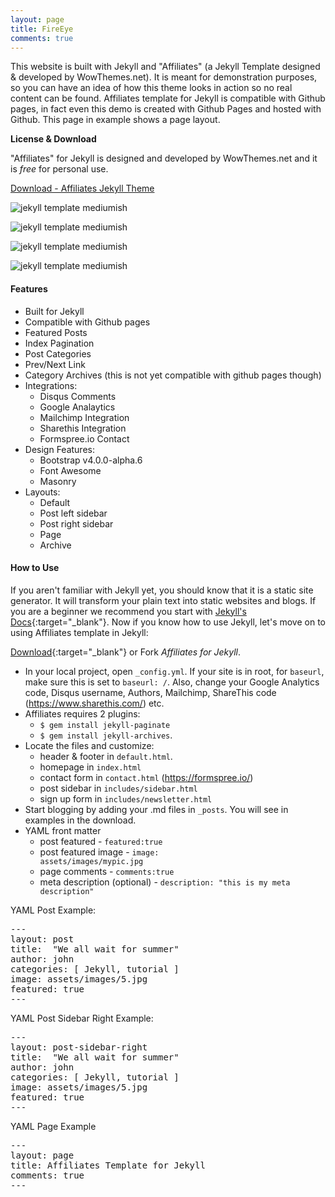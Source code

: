 ```yaml
---
layout: page
title: FireEye
comments: true
---
```


This website is built with Jekyll and "Affiliates" (a Jekyll Template designed & developed by WowThemes.net). It is meant for demonstration purposes, so you can have an idea of how this theme looks in action so no real content can be found. Affiliates template for Jekyll is compatible with Github pages, in fact even this demo is created with Github Pages and hosted with Github. This page in example shows a page layout.

**License & Download**

"Affiliates" for Jekyll is designed and developed by WowThemes.net and it is *free* for personal use.

<a href="https://gum.co/affiliates-jekyll-template" target="_blank">Download - Affiliates Jekyll Theme</a>

![jekyll template mediumish]({{site.baseurl}}/assets/images/theme1.jpg)

![jekyll template mediumish]({{site.baseurl}}/assets/images/theme2.jpg)

![jekyll template mediumish]({{site.baseurl}}/assets/images/theme3.jpg)

![jekyll template mediumish]({{site.baseurl}}/assets/images/theme4.jpg)

#### Features

- Built for Jekyll
- Compatible with Github pages
- Featured Posts
- Index Pagination
- Post Categories
- Prev/Next Link
- Category Archives (this is not yet compatible with github pages though)
- Integrations:
    - Disqus Comments
    - Google Analaytics
    - Mailchimp Integration
    - Sharethis Integration
    - Formspree.io Contact
- Design Features:
    - Bootstrap v4.0.0-alpha.6
    - Font Awesome
    - Masonry
- Layouts:
    - Default
    - Post left sidebar
    - Post right sidebar
    - Page
    - Archive
    
#### How to Use

If you aren't familiar with Jekyll yet, you should know that it is a static site generator. It will transform your plain text into static websites and blogs. If you are a beginner we recommend you start with [Jekyll's Docs](https://jekyllrb.com/docs/installation/){:target="_blank"}. Now if you know how to use Jekyll, let's move on to using Affiliates template in Jekyll:

[Download](https://gum.co/affiliates-jekyll-template){:target="_blank"} or Fork *Affiliates for Jekyll*. 
- In your local project, open <code>_config.yml</code>. If your site is in root, for <code>baseurl</code>, make sure this is set to <code>baseurl: /</code>. Also, change your Google Analytics code, Disqus username, Authors, Mailchimp, ShareThis code (https://www.sharethis.com/) etc.
- Affiliates requires 2 plugins: 
    - <code>$ gem install jekyll-paginate</code>
    - <code>$ gem install jekyll-archives</code>.
- Locate the files and customize:
    - header & footer in <code>default.html</code>. 
    - homepage in <code>index.html</code>
    - contact form in <code>contact.html</code> (https://formspree.io/)
    - post sidebar in <code>includes/sidebar.html</code>
    - sign up form in <code>includes/newsletter.html</code>
- Start blogging by adding your .md files in <code>_posts</code>. You will see in examples in the download.
- YAML front matter
    - post featured - <code>featured:true</code>
    - post featured image - <code>image: assets/images/mypic.jpg</code>
    - page comments - <code>comments:true</code>
    - meta description (optional) - <code>description: "this is my meta description"</code>
    
YAML Post Example:
<pre class="highlight">
---
layout: post
title:  "We all wait for summer"
author: john
categories: [ Jekyll, tutorial ]
image: assets/images/5.jpg
featured: true
---
</pre>

YAML Post Sidebar Right Example:
<pre class="highlight">
---
layout: post-sidebar-right
title:  "We all wait for summer"
author: john
categories: [ Jekyll, tutorial ]
image: assets/images/5.jpg
featured: true
---
</pre>

YAML Page Example
<pre class="highlight">
---
layout: page
title: Affiliates Template for Jekyll
comments: true
---
</pre>